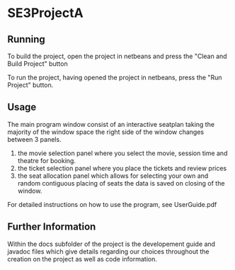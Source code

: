 SE3ProjectA
===========
## Running
To build the project, open the project in netbeans and press the "Clean and Build Project"
button

To run the project, having opened the project in netbeans, press the "Run Project" button.


## Usage

The main program window consist of an interactive seatplan taking the majority of the window space
the right side of the window changes between 3 panels.
  1. the movie selection panel where you select the movie, session time and theatre for booking.
  2. the ticket selection panel where you place the tickets and review prices
  3. the seat allocation panel which allows for selecting your own and random contiguous placing of seats
the data is saved on closing of the window.

For detailed instructions on how to use the program, see UserGuide.pdf

## Further Information

Within the docs subfolder of the project is the developement guide and javadoc files which give details regarding
our choices throughout the creation on the project as well as code information.
